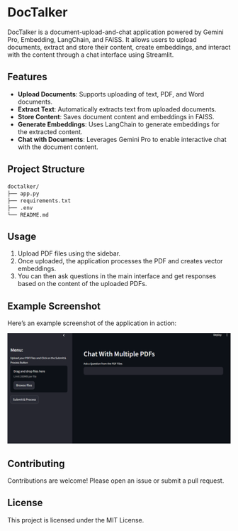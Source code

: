 # DocTalker

DocTalker is a document-upload-and-chat application powered by Gemini Pro, Embedding, LangChain, and FAISS. It allows users to upload documents, extract and store their content, create embeddings, and interact with the content through a chat interface using Streamlit.

## Features

- **Upload Documents**: Supports uploading of text, PDF, and Word documents.
- **Extract Text**: Automatically extracts text from uploaded documents.
- **Store Content**: Saves document content and embeddings in FAISS.
- **Generate Embeddings**: Uses LangChain to generate embeddings for the extracted content.
- **Chat with Documents**: Leverages Gemini Pro to enable interactive chat with the document content.

## Project Structure

```plaintext
doctalker/
├── app.py
├── requirements.txt
├── .env
└── README.md
```

## Usage

1. Upload PDF files using the sidebar.
2. Once uploaded, the application processes the PDF and creates vector embeddings.
3. You can then ask questions in the main interface and get responses based on the content of the uploaded PDFs.

## Example Screenshot

Here’s an example screenshot of the application in action:

![Example Screenshot](Images/result.png)


## Contributing

Contributions are welcome! Please open an issue or submit a pull request.

## License

This project is licensed under the MIT License.
